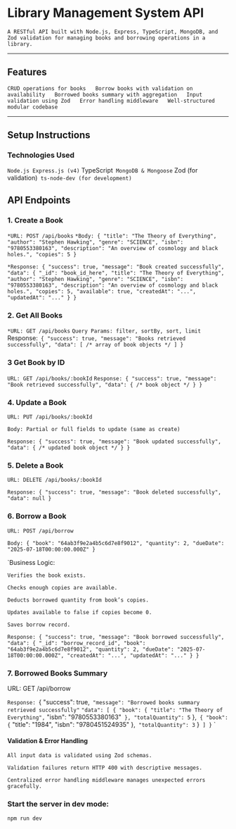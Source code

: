 # Library Management System API

`A RESTful API built with Node.js, Express, TypeScript, MongoDB, and Zod validation for managing books and borrowing operations in a library.`

---

## Features

` CRUD operations for books  
 Borrow books with validation on availability  
  Borrowed books summary with aggregation  
 Input validation using Zod  
  Error handling middleware  
 Well-structured modular codebase  `

---

## Setup Instructions

### Technologies Used

 `Node.js
  Express.js (v4)`
  TypeScript`
  MongoDB & Mongoose`
  Zod (for validation)`
  ts-node-dev (for development)`




## API Endpoints
### 1. Create a Book

`*URL: POST /api/books`
`*Body:
{
  "title": "The Theory of Everything",
  "author": "Stephen Hawking",
  "genre": "SCIENCE",
  "isbn": "9780553380163",
  "description": "An overview of cosmology and black holes.",
  "copies": 5
}`

`*Response:
{
  "success": true,
  "message": "Book created successfully",
  "data": {
    "_id": "book_id_here",
    "title": "The Theory of Everything",
    "author": "Stephen Hawking",
    "genre": "SCIENCE",
    "isbn": "9780553380163",
    "description": "An overview of cosmology and black holes.",
    "copies": 5,
    "available": true,
    "createdAt": "...",
    "updatedAt": "..."
  }
}`

### 2. Get All Books
`*URL: GET /api/books`
 `Query Params: filter, sortBy, sort, limit
` Response:`
 {
  "success": true,
  "message": "Books retrieved successfully",
  "data": [ /* array of book objects */ ]
}`

### 3 Get Book by ID
`URL: GET /api/books/:bookId`
`Response:
{
  "success": true,
  "message": "Book retrieved successfully",
  "data": { /* book object */ }
}`

### 4. Update a Book
`URL: PUT /api/books/:bookId`

`Body: Partial or full fields to update (same as create)`

`Response:
{
  "success": true,
  "message": "Book updated successfully",
  "data": { /* updated book object */ }
}`

### 5. Delete a Book
`URL: DELETE /api/books/:bookId`

`Response:
{
  "success": true,
  "message": "Book deleted successfully",
  "data": null
}`

### 6. Borrow a Book
`URL: POST /api/borrow`

`Body:
{
  "book": "64ab3f9e2a4b5c6d7e8f9012",
  "quantity": 2,
  "dueDate": "2025-07-18T00:00:00.000Z"
}`

`Business Logic:

`Verifies the book exists.`

`Checks enough copies are available.`

`Deducts borrowed quantity from book’s copies.`

`Updates available to false if copies become 0.`

`Saves borrow record.`

`Response:
{
  "success": true,
  "message": "Book borrowed successfully",
  "data": {
    "_id": "borrow_record_id",
    "book": "64ab3f9e2a4b5c6d7e8f9012",
    "quantity": 2,
    "dueDate": "2025-07-18T00:00:00.000Z",
    "createdAt": "...",
    "updatedAt": "..."
  }
}`


### 7. Borrowed Books Summary
URL: GET /api/borrow

`Response:
`{
  "success": true,`
  "message": "Borrowed books summary retrieved successfully"`
  `"data": [
 {
      "book": {
        "title": "The Theory of Everything",`
        "isbn": "9780553380163"`
      },
      "totalQuantity": 5`
    },`
    {
      "book": {`
        "title": "1984",
        "isbn": "9780451524935"
      },`
      "totalQuantity": 3`
    }`
  ]
}`
`
#### Validation & Error Handling
`All input data is validated using Zod schemas.`

`Validation failures return HTTP 400 with descriptive messages.`

`Centralized error handling middleware manages unexpected errors gracefully.`

### Start the server in dev mode:
`npm run dev`

